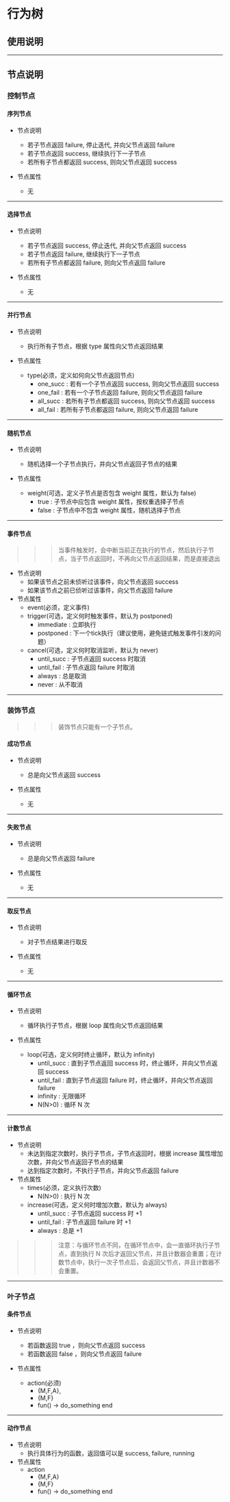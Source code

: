 行为树
=====

## 使用说明

---

## 节点说明

### 控制节点

#### 序列节点

- 节点说明
    + 若子节点返回 failure, 停止迭代, 并向父节点返回 failure
    + 若子节点返回 success, 继续执行下一子节点
    + 若所有子节点都返回 success, 则向父节点返回 success

- 节点属性
    + 无

---

#### 选择节点

- 节点说明
    + 若子节点返回 success, 停止迭代, 并向父节点返回 success
    + 若子节点返回 failure, 继续执行下一子节点
    + 若所有子节点都返回 failure, 则向父节点返回 failure

- 节点属性
    + 无

---

#### 并行节点

- 节点说明
    + 执行所有子节点，根据 type 属性向父节点返回结果

- 节点属性
    + type(必须，定义如何向父节点返回节点)
        * one_succ : 若有一个子节点返回 success, 则向父节点返回 success
        * one_fail : 若有一个子节点返回 failure, 则向父节点返回 failure
        * all_succ : 若所有子节点都返回 success, 则向父节点返回 success
        * all_fail : 若所有子节点都返回 failure, 则向父节点返回 failure

---

#### 随机节点

- 节点说明
    + 随机选择一个子节点执行，并向父节点返回子节点的结果

- 节点属性
    + weight(可选，定义子节点是否包含 weight 属性，默认为 false)
        * true  : 子节点中应包含 weight 属性，按权重选择子节点
        * false : 子节点中不包含 weight 属性，随机选择子节点

---

#### 事件节点

>>> 当事件触发时，会中断当前正在执行的节点，然后执行子节点，当子节点返回时，不再向父节点返回结果，而是直接退出

- 节点说明
    + 如果该节点之前未侦听过该事件，向父节点返回 success
    + 如果该节点之前已侦听过该事件，向父节点返回 failure
- 节点属性
    + event(必须，定义事件)
    + trigger(可选，定义何时触发事件，默认为 postponed)
        * immediate : 立即执行
        * postponed : 下一个tick执行（建议使用，避免链式触发事件引发的问题）
    + cancel(可选，定义何时取消监听，默认为 never)
        * until_succ : 子节点返回 success 时取消
        * until_fail : 子节点返回 failure 时取消
        * always : 总是取消
        * never : 从不取消

---

### 装饰节点

>>> 装饰节点只能有一个子节点。

#### 成功节点

- 节点说明
    + 总是向父节点返回 success

- 节点属性
    + 无

---

#### 失败节点

- 节点说明
    + 总是向父节点返回 failure

- 节点属性
    + 无

---

#### 取反节点

- 节点说明
    + 对子节点结果进行取反

- 节点属性
    + 无

---

#### 循环节点

- 节点说明
    + 循环执行子节点，根据 loop 属性向父节点返回结果

- 节点属性
    + loop(可选，定义何时终止循环，默认为 infinity)
        * until_succ : 直到子节点返回 success 时，终止循环，并向父节点返回 success
        * until_fail : 直到子节点返回 failure 时，终止循环，并向父节点返回 failure
        * infinity : 无限循环
        * N(N>0) : 循环 N 次

---

#### 计数节点

- 节点说明
    + 未达到指定次数时，执行子节点，子节点返回时，根据 increase 属性增加次数，并向父节点返回子节点的结果
    + 达到指定次数时，不执行子节点，并向父节点返回 failure
- 节点属性
    + times(必须，定义执行次数)
        * N(N>0) : 执行 N 次
    + increase(可选，定义何时增加次数，默认为 always)
        * until_succ : 子节点返回 success 时 +1
        * until_fail : 子节点返回 failure 时 +1
        * always : 总是 +1

>>> 注意：与循环节点不同，在循环节点中，会一直循环执行子节点，直到执行 N 次后才返回父节点，并且计数器会重置；在计数节点中，执行一次子节点后，会返回父节点，并且计数器不会重置。

---

### 叶子节点

#### 条件节点

- 节点说明
    + 若函数返回 true ，则向父节点返回 success
    + 若函数返回 false ，则向父节点返回 failure

- 节点属性
    + action(必须)
        * {M,F,A},
        * {M,F}
        * fun() -> do_something end

---

#### 动作节点

- 节点说明
    + 执行具体行为的函数，返回值可以是 success, failure, running
- 节点属性
    + action
        * {M,F,A}
        * {M,F}
        * fun() -> do_something end